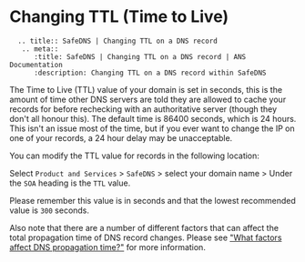 # Changing TTL (Time to Live)

```eval_rst
  .. title:: SafeDNS | Changing TTL on a DNS record
   .. meta::
      :title: SafeDNS | Changing TTL on a DNS record | ANS Documentation
      :description: Changing TTL on a DNS record within SafeDNS

```

The Time to Live (TTL) value of your domain is set in seconds, this is the amount of time other DNS servers are told they are allowed to cache your records for before rechecking with an authoritative server (though they don't all honour this). The default time is 86400 seconds, which is 24 hours. This isn't an issue most of the time, but if you ever want to change the IP on one of your records, a 24 hour delay may be unacceptable.

You can modify the TTL value for records in the following location:

Select `Product and Services` > `SafeDNS` > select your domain name > Under the `SOA` heading is the `TTL` value.

Please remember this value is in seconds and that the lowest recommended value is `300` seconds.

Also note that there are a number of different factors that can affect the total propagation time of DNS record changes. Please see ["What factors affect DNS propagation time?"](/domains/domains/dnspropagation) for more information.
